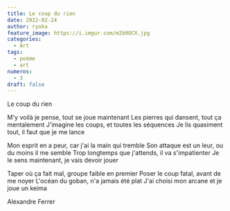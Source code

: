 ```yaml
---
title: Le coup du rien
date: 2022-02-24
author: ryoka
feature_image: https://i.imgur.com/m2b9OCX.jpg
categories:
  - Art
tags:
  - poème
  - art
numeros: 
  - 3
draft: false
---
```


Le coup du rien

M'y voilà je pense, tout se joue maintenant
Les pierres qui dansent, tout ça mentalement
J'imagine les coups, et toutes les séquences
Je lis quasiment tout, il faut que je me lance

Mon esprit en a peur, car j'ai la main qui tremble
Son attaque est un leur, ou du moins il me semble
Trop longtemps que j'attends, il va s'impatienter
Je le sens maintenant, je vais devoir jouer

Taper où ça fait mal, groupe faible en premier
Poser le coup fatal, avant de me noyer
L'océan du goban, n'a jamais été plat
J'ai choisi mon arcane et je joue un keima

Alexandre Ferrer
